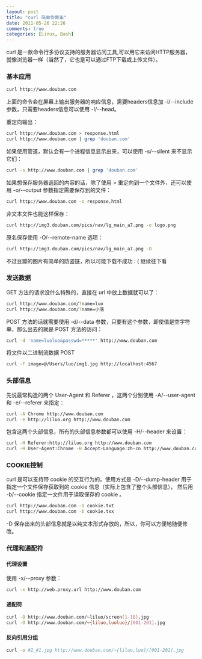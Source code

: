 ```yaml
---
layout: post
title: "curl 简单作弊条"
date: 2011-05-26 22:26
comments: true
categories: [Linux, Bash] 
---
```

curl 是一款命令行多协议支持的服务器访问工具,可以用它来访问HTTP服务器，就像浏览器一样（当然了，它也是可以通过FTP下载或上传文件）。

<!-- more -->

### 基本应用
``` bash
curl http://www.douban.com
```
上面的命令会在屏幕上输出服务器的响应信息，需要headers信息加 -i/--include 参数，只需要headers信息可以使用 -I/--head。


重定向输出：
``` bash
curl http://www.douban.com > response.html
curl http://www.douban.com | grep 'douban.com'
```

如果使用管道，默认会有一个进程信息显示出来，可以使用 -s/--silent 来不显示它们：
``` bash
curl -s http://www.douban.com | grep 'douban.com'
```

如果想保存服务器返回的内容的话，除了使用 > 重定向到一个文件外，还可以使用 -o/--output 参数指定需要保存到的文件：
``` bash
curl http://www.douban.com -o response.html
```

非文本文件也能这样保存：
``` bash
curl http://img3.douban.com/pics/nav/lg_main_a7.png -o logo.png
```

原名保存使用 -O/--remote-name 选项：
``` bash
curl http://img3.douban.com/pics/nav/lg_main_a7.png -O
```
不过豆瓣的图片有简单的防盗链，所以可能下载不成功 : ( 继续往下看

### 发送数据
GET 方法的请求没什么特殊的，直接在 url 中放上数据就可以了：
``` bash
curl http://www.douban.com/?name=luo
curl http://www.douban.com/?name=小落
```

POST 方法的话就需要使用 -d/--data 参数，只要有这个参数，即使值是空字符串，那么出去的就是 POST 方法的访问：
``` bash
curl -d 'name=luoluo&passwd=*****' http://www.douban.com
```

将文件以二进制流数据 POST
``` bash
curl -F image=@/Users/luo/img1.jpg http://localhost:4567
```

### 头部信息
先说最常构造的两个 User-Agent 和 Referer ，这两个分别使用 -A/--user-agent 和 -e/--referer 来指定：
``` bash
curl -A Chrome http://www.douban.com
curl -e http://liluo.org http://www.douban.com
```

包含这两个头部信息，所有的头部信息参数都可以使用 -H/--header 来设置：
``` bash
curl -H Referer:http://liluo.org http://www.douban.com
curl -H User-Agent:Chrome -H Accept-Language:zh-cn http://www.douban.com
```

### COOKIE控制
curl 是可以支持带 cookie 的交互行为的。使用方式是 -D/--dump-header 用于指定一个文件保存获取到的 cookie 信息（实际上包含了整个头部信息）， 然后用 -b/--cookie 指定一文件用于读取保存的 cookie 。
``` bash
curl http://www.douban.com -D cookie.txt
curl http://www.douban.com -b cookie.txx
```
-D 保存出来的头部信息就是以纯文本形式存放的，所以，你可以方便地随便修改。

### 代理和通配符

#### 代理设置

使用 -x/--proxy 参数：
``` bash
curl -x http://web.proxy.url http://www.douban.com
```

#### 通配符
``` bash
curl -O http://www.douban.com/~liluo/screen[1-10].jpg
curl -O http://www.douban.com/~{liluo,luoluo}/[001-201].jpg
```

#### 反向引用分组
``` bash
curl -o #2_#1.jpg http://www.douban.com/~{liluo,luo}/[001-201].jpg
```
